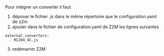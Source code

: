 Pour intégrer un converter il faut 
1. déposer le fichier .js dans le même répertoire que le configuration.yaml de z2m
2. ajouter dans le fichier de configuration.yaml de Z2M les lignes suivantes
~~~~
external_converters:
  - RC204_4C.js
~~~~
3. redémarrer Z2M